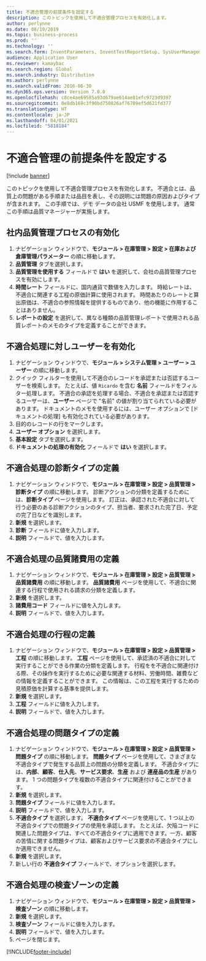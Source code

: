 ```yaml
---
title: 不適合管理の前提条件を設定する
description: このトピックを使用して不適合管理プロセスを有効化します。
author: perlynne
ms.date: 08/19/2019
ms.topic: business-process
ms.prod: ''
ms.technology: ''
ms.search.form: InventParameters, InventTestReportSetup, SysUserManagement, SysUserSetup, InventTestDiagnosticType, InventTestMiscCharges, InventTestOperation, InventProblemType, InventProblemTypeSetup, InventQuarantineZone
audience: Application User
ms.reviewer: kamaybac
ms.search.region: Global
ms.search.industry: Distribution
ms.author: perlynne
ms.search.validFrom: 2016-06-30
ms.dyn365.ops.version: Version 7.0.0
ms.openlocfilehash: c8ce4ae69585a93d679ae614ae81efc9723d9397
ms.sourcegitcommit: 0e8db169c3f90bd750826af76709ef5d621fd377
ms.translationtype: HT
ms.contentlocale: ja-JP
ms.lasthandoff: 04/01/2021
ms.locfileid: "5818184"
---
```

# <a name="set-up-prerequisites-for-nonconformance-management"></a>不適合管理の前提条件を設定する

[!include [banner](../../includes/banner.md)]

このトピックを使用して不適合管理プロセスを有効化します。 不適合とは、品質上の問題がある手順または品目を表し、その説明には問題の原因およびタイプが含まれます。 この手順では、デモ データの会社 USMF を使用します。 通常この手順は品質マネージャーが実施します。


## <a name="enable-quality-management-processes-within-the-company"></a>社内品質管理プロセスの有効化
1. ナビゲーション ウィンドウで、**モジュール > 在庫管理 > 設定 > 在庫および倉庫管理パラメーター** の順に移動します。
2. **品質管理** タブを選択します。
3. **品質管理を使用する** フィールドで **はい** を選択して、会社の品質管理プロセスを有効にします。
4. **時間レート** フィールドに、国内通貨で数値を入力します。 時給レートは、不適合に関連する工程の原価計算に使用されます。 時間あたりのレートと算出原価は、不適合の参照情報を提供するものであり、他の機能に作用することはありません。  
5. **レポートの設定** を選択して、異なる種類の品質管理レポートで使用される品質レポートのメモのタイプを定義することができます。

## <a name="enable-user-for-nonconformance-processing"></a>不適合処理に対しユーザーを有効化
1. ナビゲーション ウィンドウで、**モジュール > システム管理 > ユーザー > ユーザー** の順に移動します。 
2. クイック フィルターを使用して不適合のレコードを承認または否認するユーザーを検索します。 たとえば、値 `Ricardo` を含む **名前** フィールドをフィルター処理します。 不適合の承認を処理する場合、不適合を承認または否認するユーザーは、**ユーザー** ページで "名前" の値が割り当てられている必要があります。 ドキュメントのメモを使用するには、ユーザー オプションで [ドキュメントの処理] も有効化されている必要があります。  
3. 目的のレコードの行をマークします。
4. **ユーザー オプション** を選択します。
5. **基本設定** タブを選択します。
6. **ドキュメントの処理の有効化** フィールドで **はい** を選択します。

## <a name="define-diagnostic-types-for-nonconformance-processing"></a>不適合処理の診断タイプの定義
1. ナビゲーション ウィンドウで、**モジュール > 在庫管理 > 設定 > 品質管理 > 診断タイプ** の順に移動します。 診断アクションの分類を定義するためには、**診断タイプ** ページを使用します。 訂正は、承認された不適合に対して行う必要のある診断アクションのタイプ、担当者、要求された完了日、予定の完了日などを識別します。  
2. **新規** を選択します。
3. **診断** フィールドに値を入力します。
4. **説明** フィールドで、値を入力します。

## <a name="define-quality-charges-for-nonconformance-processing"></a>不適合処理の品質諸費用の定義
1. ナビゲーション ウィンドウで、**モジュール > 在庫管理 > 設定 > 品質管理 > 品質諸費用** の順に移動します。 **品質諸費用** ページを使用して、不適合に関連する行程で使用される請求の分類を定義します。  
2. **新規** を選択します。
3. **諸費用コード** フィールドに値を入力します。
4. **説明** フィールドで、値を入力します。

## <a name="define-the-operations-for-nonconformance-processing"></a>不適合処理の行程の定義
1. ナビゲーション ウィンドウで、**モジュール > 在庫管理 > 設定 > 品質管理 > 工程** の順に移動します。 **工程** ページを使用して、承認済の不適合に対して実行することができる作業の分類を定義します。 行程をを不適合に関連付ける際、その操作を実行するために必要な関連する材料、労働時間、雑費などの情報を定義することができます。 この情報は、この工程を実行するための見積原価を計算する基準を提供します。  
2. **新規** を選択します。
3. **工程** フィールドに値を入力します。
4. **説明** フィールドで、値を入力します。

## <a name="define-problem-types-for-nonconformance-processing"></a>不適合処理の問題タイプの定義
1. ナビゲーション ウィンドウで、**モジュール > 在庫管理 > 設定 > 品質管理 > 問題タイプ** の順に移動します。 **問題タイプ** ページを使用して、さまざまな不適合タイプで発生する品質上の問題の分類を定義します。 不適合タイプには、**内部**、**顧客**、**仕入先**、**サービス要求**、**生産** および **連産品の生産** があります。 1 つの問題タイプを複数の不適合タイプに関連付けることができます。  
2. **新規** を選択します。
3. **問題タイプ** フィールドに値を入力します。
4. **説明** フィールドで、値を入力します。
5. **不適合タイプ** を選択します。 **不適合タイプ** ページを使用して、1 つ以上の不適合タイプでの問題タイプの使用を承認します。 たとえば、欠陥コードに関連した問題タイプは、すべての不適合タイプに適用できます。一方、顧客の苦情に関する問題タイプは、顧客およびサービス要求の不適合タイプにしか適用できません。  
6. **新規** を選択します。
7. 新しい行の **不適合タイプ** フィールドで、オプションを選択します。

## <a name="define-quarantine-zones-for-nonconformance-processing"></a>不適合処理の検査ゾーンの定義
1. ナビゲーション ウィンドウで、**モジュール > 在庫管理 > 設定 > 品質管理 > 検査ゾーン** の順に移動します。
2. **新規** を選択します。
3. **検査ゾーン** フィールドに値を入力します。
4. **説明** フィールドで、値を入力します。
5. ページを閉じます。



[!INCLUDE[footer-include](../../../includes/footer-banner.md)]
